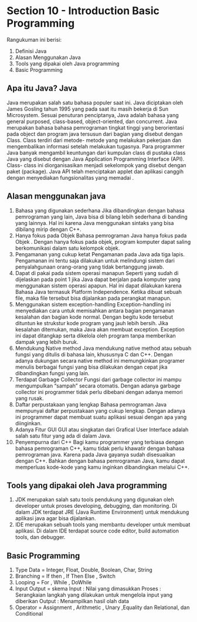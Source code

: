 # Section 10 - Introduction Basic Programming

Rangukuman ini berisi:
1. Definisi Java
2. Alasan Menggunakan Java
3. Tools yang dipakai oleh Java programming 
4. Basic Programming

## Apa itu Java? Java 
Java merupakan salah satu bahasa populer saat ini. Java diciptakan oleh James Gosling tahun 1995 yang pada saat itu masih bekerja di Sun Microsystem. Sesuai penuturan penciptanya, Java adalah bahasa yang general purposed, class-based, object-oriented, dan concurrent.
Java merupakan bahasa bahasa pemrograman tingkat tinggi yang berorientasi pada object dan program java tersusun dari bagian yang disebut dengan Class. Class terdiri dari metode- metode yang melakukan pekerjaan dan mengembalikan informasi setelah melakukan tugasnya. Para programmer Java banyak mengambil keuntungan dari kumpulan class di pustaka class Java yang disebut dengan Java Application Programming Interface (API). Class- class ini diorganisasikan menjadi sekelompok yang disebut dengan paket (package). Java API telah menciptakan applet dan aplikasi canggih dengan menyediakan fungsionalitas yang memadai .

## Alasan menggunakan java
1. Bahasa yang digunakan sederhana
Jika dibandingkan dengan bahasa pemrograman yang lain, Java bisa di bilang lebih sederhana di banding yang lainnya. Hal ini karena Java menggunakan sintaks yang bisa dibilang mirip dengan C++.
2. Hanya fokus pada Objek
Bahasa pemrograman Java hanya fokus pada Objek . Dengan hanya fokus pada objek, program komputer dapat saling berkomunikasi dalam satu kelompok objek.
3. Pengamanan yang cukup ketat
Pengamanan pada Java ada tiga lapis. Pengamanan ini tentu saja dilakukan untuk melindungi sistem dari penyalahgunaan orang-orang yang tidak bertanggung jawab.
4. Dapat di pakai pada sistem operasi manapun
Seperti yang sudah di dijelaskan pada point 1  jika Java dapat berjalan pada komputer yang menggunakan sistem operasi apapun. Hal ini dapat dilakukan karena Bahasa Java termasuk Platform Independence. Ketika dibuat sebuah file, maka file tersebut bisa dijalankan pada perangkat manapun.
5. Menggunakan sistem exception-handling
Exception-handling ini menyediakan cara untuk memisahkan antara bagian pengamanan kesalahan dan bagian kode normal. Dengan begitu kode tersebut dituntun ke strukstur kode program yang jauh lebih bersih. Jika kesalahan ditemukan, maka Java akan membuat exception. Exception ini dapat ditangkap serta dikelola oleh program tanpa memberikan dampak yang lebih buruk.
6. Mendukung Native method
Java mendukung native method atau sebuah fungsi yang ditulis di bahasa lain, khususnya C dan C++. Dengan adanya dukungan secara native method ini memungkinkan programer menulis berbagai fungsi yang bisa dilakukan dengan cepat jika dibandingkan fungsi yang lain.
7. Terdapat Garbage Collector
Fungsi dari garbage collector ini mampu mengumpulkan “sampah” secara otomatis. Dengan adanya garbage collector ini programmer tidak perlu dibebani dengan adanya memori yang rusak.
8. Daftar perpustakaan yang lengkap
Bahasa pemrograman Java mempunyai daftar perpustakaan yang cukup lengkap. Dengan adanya ini programmer dapat membuat suatu aplikasi sesuai dengan apa yang diinginkan.
9. Adanya Fitur GUI
GUI atau singkatan dari Grafical User Interface adalah salah satu fitur yang ada di dalam Java.
10. Penyempurna dari C++
Bagi kamu programmer yang terbiasa dengan bahasa pemrograman C++, kamu tidak perlu khawatir dengan bahasa pemrograman java. Karena pada Java gayanya sudah disesuaikan dengan C++. Bahkan dengan bahasa pemrograman Java, kamu dapat memperluas kode-kode yang kamu inginkan dibandingkan melalui C++.

## Tools yang dipakai oleh Java programming 
1. JDK merupakan salah satu tools pendukung yang digunakan oleh developer untuk proses developing, debugging, dan monitoring. Di dalam JDK terdapat JRE (Java Runtime Environment) untuk mendukung aplikasi java agar bisa dijalankan. 
2. IDE merupakan sebuah tools yang membantu developer untuk membuat aplikasi. Di dalam IDE terdapat source code editor, build automation tools, dan debugger. 

## Basic Programming 
1. Type Data = Integer, Float, Double, Boolean, Char, String 
2. Branching = If then , If Then Else , Switch 
3. Looping = For , While , DoWhile 
4. Input Output = skema Input : Nilai yang dimasukkan Proses : Serangkaian langkah yang dilakukan untuk mengelola input yang diberikan Output : Menampilkan hasil olah data 
5. Operator = Assignment , Arithmetic , Unary ,Equality dan Relational, dan Conditional